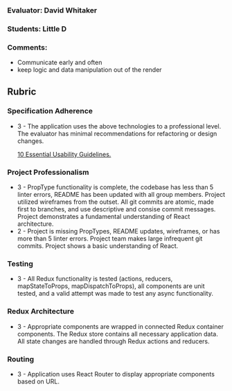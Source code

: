 ### Evaluator: David Whitaker
### Students: Little D
### Comments:

* Communicate early and often
* keep logic and data manipulation out of the render

## Rubric

### Specification Adherence

* 3 - The application uses the above technologies to a professional level. The
  evaluator has minimal recommendations for refactoring or design changes.

  [10 Essential Usability Guidelines.](https://speckyboy.com/10-essential-web-application-usability-guidelines/)

### Project Professionalism

* 3 - PropType functionality is complete, the codebase has less than 5 linter
  errors, README has been updated with all group members. Project utilized
  wireframes from the outset. All git commits are atomic, made first to
  branches, and use descriptive and consise commit messages. Project
  demonstrates a fundamental understanding of React architecture.
* 2 - Project is missing PropTypes, README updates, wireframes, or has more
  than 5 linter errors. Project team makes large infrequent git commits.
  Project shows a basic understanding of React.

### Testing

* 3 - All Redux functionality is tested (actions, reducers, mapStateToProps, mapDispatchToProps), all
  components are unit tested, and a valid attempt was made to test any async
  functionality.

### Redux Architecture

* 3 - Appropriate components are wrapped in connected Redux container components. The Redux store contains all necessary      application data. All state changes are handled through Redux actions and reducers.

### Routing

* 3 - Application uses React Router to display appropriate components based on URL.
